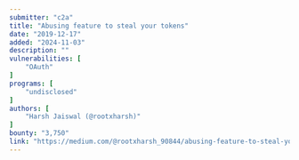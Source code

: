 ```yaml
---
submitter: "c2a"
title: "Abusing feature to steal your tokens"
date: "2019-12-17"
added: "2024-11-03"
description: ""
vulnerabilities: [
    "OAuth"
]
programs: [
    "undisclosed"
]
authors: [
    "Harsh Jaiswal (@rootxharsh)"
]
bounty: "3,750"
link: "https://medium.com/@rootxharsh_90844/abusing-feature-to-steal-your-tokens-f15f78cebf74"
---
```




